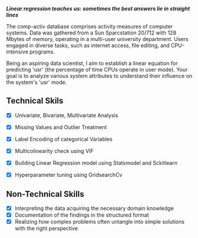 ***Linear regression teaches us: sometimes the best answers lie in straight lines***

The comp-activ database comprises activity measures of computer systems. Data was gathered from a Sun Sparcstation 20/712 with 128 Mbytes of memory, operating in a multi-user university department. Users engaged in diverse tasks, such as internet access, file editing, and CPU-intensive programs.

Being an aspiring data scientist, I aim to establish a linear equation for predicting 'usr' (the percentage of time CPUs operate in user mode). Your goal is to analyze various system attributes to understand their influence on the system's 'usr' mode.

## Technical Skils
- [x]	Univariate, Bivariate, Multivariate Analysis
- [x]	Missing Values and Outlier Treatment
- [x]	Label Encoding of categorical Variables
- [x]	Multicolinearity check using VIF 
- [x]	Building Linear Regression model using Statsmodel and Sckitlearn 
- [x]	Hyperparameter tuning using GridsearchCv


## Non-Technical Skills

- [x]	Interpreting the data acquiring the necessary domain knowledge
- [x]	Documentation of the findings in the structured format
- [x]	Realizing how complex problems often untangle into simple solutions with the right perspective

